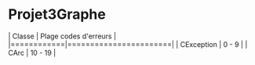 # Projet3Graphe

|   Classe   | Plage codes d'erreurs |
|============|=======================|
| CException |         0 - 9         |
|    CArc    |        10 - 19        |

